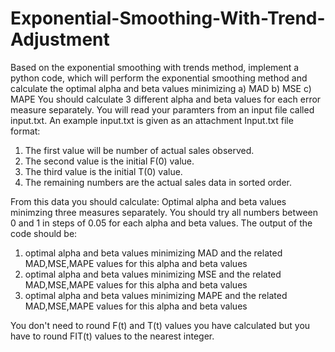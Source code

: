# Exponential-Smoothing-With-Trend-Adjustment
Based on the exponential smoothing with trends method, implement a python code, which will perform the exponential smoothing method and calculate the optimal alpha and beta values minimizing
a) MAD
b) MSE
c) MAPE
You should calculate 3 different alpha and beta values for each error measure separately.
You will read your paramters from an input file called input.txt. An example input.txt is given as an attachment
Input.txt file format:
1) The first value will be number of actual sales observed.
2) The second value is the initial F(0) value.
3) The third value is the initial T(0) value.
4) The remaining numbers are the actual sales data in sorted order.

From this data you should calculate:
Optimal alpha and beta values minimzing three measures separately.
You should try all numbers between 0 and 1 in steps of 0.05 for each alpha and beta values.
The output of the code should be:
1) optimal alpha and beta values minimizing MAD and the related MAD,MSE,MAPE values for this alpha and beta values
2) optimal alpha and beta values minimizing MSE and the related MAD,MSE,MAPE values for this alpha and beta values
3) optimal alpha and beta values minimizing MAPE and the related MAD,MSE,MAPE values for this alpha and beta values

You don't need to round F(t) and T(t) values you have calculated but you have to round FIT(t) values to the nearest integer.
